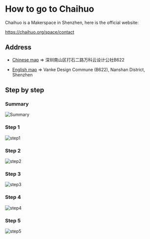 # How to go to Chaihuo

Chaihuo is a Makerspace in Shenzhen, here is the official website:

https://chaihuo.org/space/contact


## Address

- [Chinese map](https://mmapgwh.map.qq.com/shortlink/short?l=dd5f0477222cbce3f0eb92a90ad02190)
=> 深圳南山区打石二路万科云设计公社B622

- [English map](https://cn.bing.com/maps?osid=15de83d8-1450-4de0-8ae7-ac2bbc752536&cp=mrwcdhtgvc9y&lvl=18&pi=0&v=2&sV=2&form=S00027)
=> Vanke Design Commune (B622), Nanshan District, Shenzhen


## Step by step

### Summary

![Summary](https://github.com/user-attachments/assets/5f6fae27-78af-466a-a199-36f67ab77863)

### Step 1

![step1](https://github.com/user-attachments/assets/a9eb1d94-23f4-465f-ac52-b6f3677bf2c9)

### Step 2

![step2](https://github.com/user-attachments/assets/99f914c9-b870-428b-ba43-d49f1a335ecb)

### Step 3

![step3](https://github.com/user-attachments/assets/316c9f1e-c9d0-4c63-902a-fb5e4c313e98)

### Step 4

![step4](https://github.com/user-attachments/assets/6613474f-12d8-4f14-bca6-1ff587921e1b)

### Step 5

![step5](https://github.com/user-attachments/assets/37252c97-e456-4fa3-9a5e-64c6c6b11d63)
